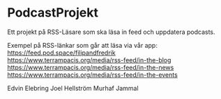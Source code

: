 # PodcastProjekt
Ett projekt på RSS-Läsare som ska läsa in feed och uppdatera podcasts.

Exempel på RSS-länkar som går att läsa via vår app:
https://feed.pod.space/filipandfredrik
https://www.terrampacis.org/media/rss-feed/in-the-blog
https://www.terrampacis.org/media/rss-feed/in-the-news
https://www.terrampacis.org/media/rss-feed/in-the-events

Edvin Elebring
Joel Hellström
Murhaf Jammal
